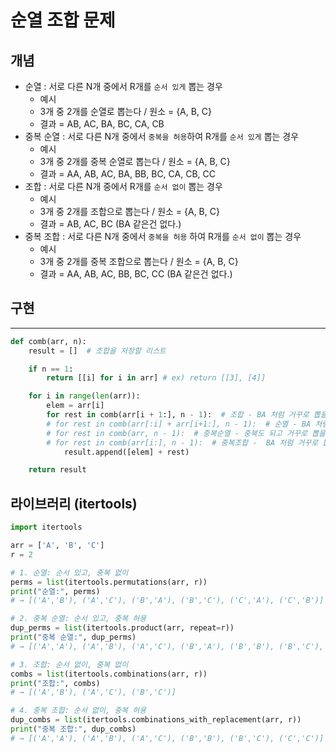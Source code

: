 # 순열 조합 문제

## 개념

- 순열 : 서로 다른 N개 중에서 R개를 `순서 있게` 뽑는 경우
  - 예시 
  - 3개 중 2개를 순열로 뽑는다 / 원소 = {A, B, C} 
  - 결과 = AB, AC, BA, BC, CA, CB
- 중복 순열 : 서로 다른 N개 중에서 `중복을 허용`하여 R개를 `순서 있게` 뽑는 경우
  - 예시 
  - 3개 중 2개를 중복 순열로 뽑는다 / 원소 = {A, B, C} 
  - 결과 = AA, AB, AC, BA, BB, BC, CA, CB, CC
- 조합 : 서로 다른 N개 중에서 R개를 `순서 없이` 뽑는 경우
  - 예시 
  - 3개 중 2개를 조합으로 뽑는다 / 원소 = {A, B, C} 
  - 결과 = AB, AC, BC (BA 같은건 없다.)
- 중복 조합 : 서로 다른 N개 중에서 `중복을 허용` 하여 R개를 `순서 없이` 뽑는 경우
  - 예시 
  - 3개 중 2개를 중복 조합으로 뽑는다 / 원소 = {A, B, C} 
  - 결과 = AA, AB, AC, BB, BC, CC (BA 같은건 없다.)

## 구현

---

```python
def comb(arr, n):
    result = []  # 조합을 저장할 리스트

    if n == 1:
        return [[i] for i in arr] # ex) return [[3], [4]]

    for i in range(len(arr)):
        elem = arr[i]
        for rest in comb(arr[i + 1:], n - 1):  # 조합 - BA 처럼 거꾸로 뽑을수 없으니까 현재 arr에서 뒤에꺼만 재귀로 넘김
        # for rest in comb(arr[:i] + arr[i+1:], n - 1):  # 순열 - BA 처럼 거꾸로 뽑을수 있으니까 현재꺼만 빼고 다 넘김
        # for rest in comb(arr, n - 1):  # 중복순열 - 중북도 되고 거꾸로 뽑을수도 있으니까 통채로 다 넘김
        # for rest in comb(arr[i:], n - 1):  # 중복조합 -  BA 처럼 거꾸로 뽑을수 없으니까 현재 arr에서 뒤에꺼만 재귀로 넘기는데 중복되니까 현재꺼 포함해서 넘김
            result.append([elem] + rest)

    return result
 ```

## 라이브러리 (itertools)
```python
import itertools

arr = ['A', 'B', 'C']
r = 2

# 1. 순열: 순서 있고, 중복 없이
perms = list(itertools.permutations(arr, r))
print("순열:", perms)
# → [('A','B'), ('A','C'), ('B','A'), ('B','C'), ('C','A'), ('C','B')]

# 2. 중복 순열: 순서 있고, 중복 허용
dup_perms = list(itertools.product(arr, repeat=r))
print("중복 순열:", dup_perms)
# → [('A','A'), ('A','B'), ('A','C'), ('B','A'), ('B','B'), ('B','C'), ('C','A'), ('C','B'), ('C','C')]

# 3. 조합: 순서 없이, 중복 없이
combs = list(itertools.combinations(arr, r))
print("조합:", combs)
# → [('A','B'), ('A','C'), ('B','C')]

# 4. 중복 조합: 순서 없이, 중복 허용
dup_combs = list(itertools.combinations_with_replacement(arr, r))
print("중복 조합:", dup_combs)
# → [('A','A'), ('A','B'), ('A','C'), ('B','B'), ('B','C'), ('C','C')]
 ```